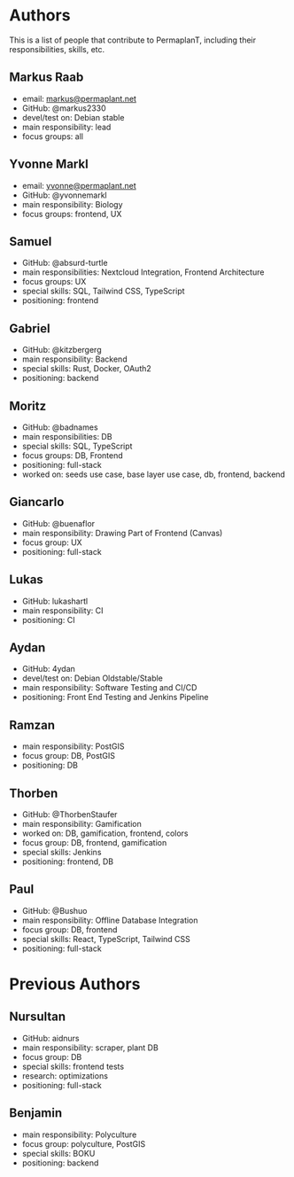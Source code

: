 # Authors

This is a list of people that contribute to PermaplanT,
including their responsibilities, skills, etc.

## Markus Raab

- email: markus@permaplant.net
- GitHub: @markus2330
- devel/test on: Debian stable
- main responsibility: lead
- focus groups: all

## Yvonne Markl

- email: yvonne@permaplant.net
- GitHub: @yvonnemarkl
- main responsibility: Biology
- focus groups: frontend, UX

## Samuel

- GitHub: @absurd-turtle
- main responsibilities: Nextcloud Integration, Frontend Architecture
- focus groups: UX
- special skills: SQL, Tailwind CSS, TypeScript
- positioning: frontend

## Gabriel

- GitHub: @kitzbergerg
- main responsibility: Backend
- special skills: Rust, Docker, OAuth2
- positioning: backend

## Moritz

- GitHub: @badnames
- main responsibilities: DB
- special skills: SQL, TypeScript
- focus groups: DB, Frontend
- positioning: full-stack
- worked on: seeds use case, base layer use case, db, frontend, backend

## Giancarlo

- GitHub: @buenaflor
- main responsibility: Drawing Part of Frontend (Canvas)
- focus group: UX
- positioning: full-stack

## Lukas

- GitHub: lukashartl
- main responsibility: CI
- positioning: CI

## Aydan

- GitHub: 4ydan
- devel/test on: Debian Oldstable/Stable
- main responsibility: Software Testing and CI/CD
- positioning: Front End Testing and Jenkins Pipeline

## Ramzan

- main responsibility: PostGIS
- focus group: DB, PostGIS
- positioning: DB

## Thorben

- GitHub: @ThorbenStaufer
- main responsibility: Gamification
- worked on: DB, gamification, frontend, colors
- focus group: DB, frontend, gamification
- special skills: Jenkins
- positioning: frontend, DB

## Paul

- GitHub: @Bushuo
- main responsibility: Offline Database Integration
- focus group: DB, frontend
- special skills: React, TypeScript, Tailwind CSS
- positioning: full-stack

# Previous Authors

## Nursultan

- GitHub: aidnurs
- main responsibility: scraper, plant DB
- focus group: DB
- special skills: frontend tests
- research: optimizations
- positioning: full-stack

## Benjamin

- main responsibility: Polyculture
- focus group: polyculture, PostGIS
- special skills: BOKU
- positioning: backend
